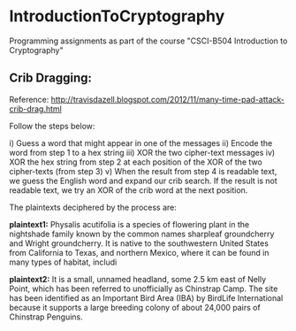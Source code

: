 # IntroductionToCryptography
Programming assignments as part of the course "CSCI-B504 Introduction to Cryptography"

## Crib Dragging:
Reference: http://travisdazell.blogspot.com/2012/11/many-time-pad-attack-crib-drag.html

Follow the steps below:

i)   Guess a word that might appear in one of the messages
ii)  Encode the word from step 1 to a hex string
iii) XOR the two cipher-text messages
iv)  XOR the hex string from step 2 at each position of the XOR of the two cipher-texts (from step 3)
v)   When the result from step 4 is readable text, we guess the English word and expand our crib search.
     If the result is not readable text, we try an XOR of the crib word at the next position.
     
The plaintexts deciphered by the process are:

**plaintext1:**
Physalis acutifolia is a species of flowering plant in the nightshade family known by the common names sharpleaf groundcherry and Wright groundcherry. It is native to the southwestern United States from California to Texas, and northern Mexico, where it can be found in many types of habitat, includi

**plaintext2:**
It is a small, unnamed headland, some 2.5 km east of Nelly Point, which has been referred to unofficially as Chinstrap Camp. The site has been identified as an Important Bird Area (IBA) by BirdLife International because it supports a large breeding colony of about 24,000 pairs of Chinstrap Penguins.
